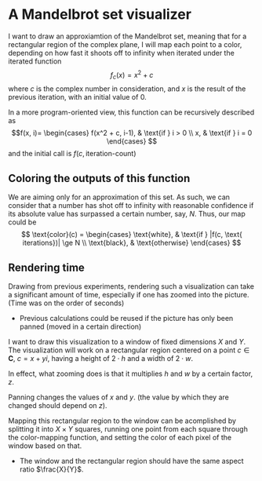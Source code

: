 # A Mandelbrot set visualizer

I want to draw an approxiamtion of the Mandelbrot set, meaning that for a rectangular region of the 
complex plane, I will map each point to a color, depending on how fast it shoots off to infinity
when iterated under the iterated function
$$f_c(x) = x^2 + c$$
where $c$ is the complex number in consideration, and $x$ is the result of the previous iteration,
with an initial value of $0$.

In a more program-oriented view, this function can be recursively described as
$$f(x, i)=
\begin{cases}
    f(x^2 + c, i-1), & \text{if } i > 0 \\
    x, & \text{if } i = 0
\end{cases}
$$
and the initial call is 
$f(c, \text{iteration-count})$


## Coloring the outputs of this function
We are aiming only for an approximation of this set. As such, we can consider that a number
has shot off to infinity with reasonable confidence if its absolute value has surpassed a certain number, say, $N$. Thus, our map could be 
$$
\text{color}(c) = 
\begin{cases}
    \text{white}, & \text{if } |f(c, \text{ iterations})| \ge N \\
    \text{black}, & \text{otherwise}
\end{cases}
$$

## Rendering time
Drawing from previous experiments, rendering such a visualization can take a significant amount of time,
especially if one has zoomed into the picture. (Time was on the order of seconds)

* Previous calculations could be reused if the picture has only been panned (moved in a certain direction)

I want to draw this visualization to a window of fixed dimensions $X \text{ and } Y$.
The visualization will work on a rectangular region centered on a point $c \in \mathbf{C}$,
$c = x + yi$, having a height of $2 \cdot h$ and a width of $2 \cdot w$.

In effect, what zooming does is that it multiplies $h$ and $w$ by a certain factor, $z$.

Panning changes the values of $x$ and $y$. (the value by which they are changed should depend on $z$).

Mapping this rectangular region to the window can be acomplished by splitting it into $X \times Y$
squares, running one point from each square through the color-mapping function, and setting the color
of each pixel of the window based on that.

* The window and the rectangular region should have the same aspect ratio $\frac{X}{Y}$.